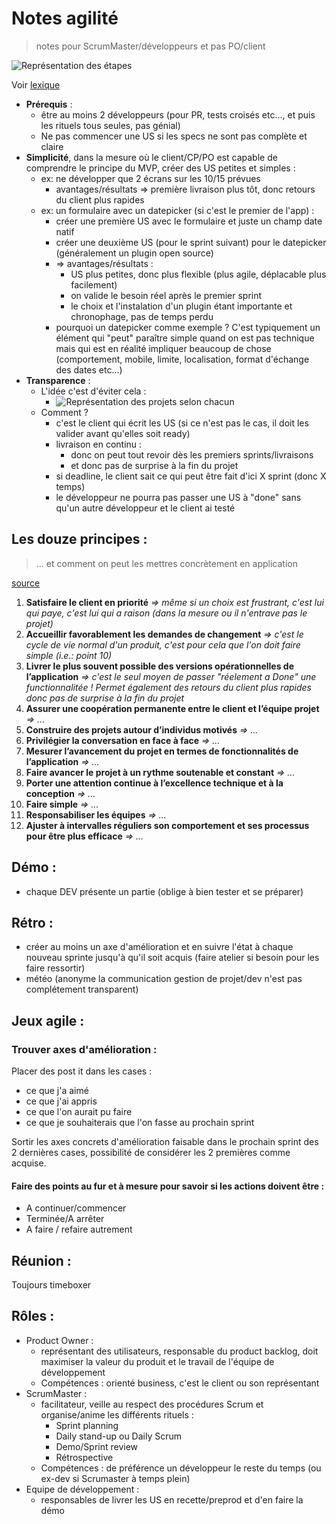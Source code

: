 Notes agilité
============

> notes pour ScrumMaster/développeurs et pas PO/client

![Représentation des étapes](http://www.aim-services.ch/blog/wp-content/uploads/2015/04/scrum-web.png)

Voir [lexique](http://www.agiliste.fr/lexique-agile-scrum/)

* __Prérequis__ : 
  * être au moins 2 développeurs (pour PR, tests croisés etc..., et puis les rituels tous seules, pas génial)
  * Ne pas commencer une US si les specs ne sont pas complète et claire 
* __Simplicité__, dans la mesure où le client/CP/PO est capable de comprendre le principe du MVP, créer des US petites et simples :
  * ex: ne développer que 2 écrans sur les 10/15 prévues 
      * avantages/résultats => première livraison plus tôt, donc retours du client plus rapides
  * ex: un formulaire avec un datepicker (si c'est le premier de l'app) :
    * créer une première US avec le formulaire et juste un champ date natif
    * créer une deuxième US (pour le sprint suivant) pour le datepicker (généralement un plugin open source)
    * => avantages/résultats : 
      * US plus petites, donc plus flexible (plus agile, déplacable plus facilement)
      * on valide le besoin réel après le premier sprint
      * le choix et l'instalation d'un plugin étant importante et chronophage, pas de temps perdu
    * pourquoi un datepicker comme exemple ? C'est typiquement un élément qui "peut" paraître simple quand on est pas technique mais qui est en réalité impliquer beaucoup de chose (comportement, mobile, limite, localisation, format d'échange des dates etc...)
* __Transparence__ :
  * L'idée c'est d'éviter cela : 
    * ![Représentation des projets selon chacun](https://img.scoop.it/WrUBWnCbJR0JIQaC93Nvcjl72eJkfbmt4t8yenImKBVvK0kTmF0xjctABnaLJIm9)
  * Comment ?
    * c'est le client qui écrit les US (si ce n'est pas le cas, il doit les valider avant qu'elles soit ready)
    * livraison en continu : 
      * donc on peut tout revoir dès les premiers sprints/livraisons
      * et donc pas de surprise à la fin du projet
    * si deadline, le client sait ce qui peut être fait d'ici X sprint (donc X temps)
    * le développeur ne pourra pas passer une US à "done" sans qu'un autre développeur et le client ai testé
      
Les douze principes :
---------------------

> ... et comment on peut les mettres concrètement en application

[source](https://fr.wikipedia.org/wiki/M%C3%A9thode_agile#Douze_principes_g.C3.A9n.C3.A9raux)

1. __Satisfaire le client en priorité__ _=> même si un choix est frustrant, c'est lui qui paye, c'est lui qui a raison (dans la mesure ou il n'entrave pas le projet)_
2. __Accueillir favorablement les demandes de changement__ _=> c'est le cycle de vie normal d'un produit, c'est pour cela que l'on doit faire simple (i.e.: point 10)_
3. __Livrer le plus souvent possible des versions opérationnelles de l’application__ _=> c'est le seul moyen de passer "réelement a Done" une functionnalitée ! Permet également des retours du client plus rapides donc pas de surprise à la fin du projet_
4. __Assurer une coopération permanente entre le client et l’équipe projet__ _=> ..._
5. __Construire des projets autour d’individus motivés__ _=> ..._
6. __Privilégier la conversation en face à face__ _=> ..._
7. __Mesurer l’avancement du projet en termes de fonctionnalités de l’application__ _=> ..._
8. __Faire avancer le projet à un rythme soutenable et constant__ _=> ..._
9. __Porter une attention continue à l’excellence technique et à la conception__ _=> ..._
10. __Faire simple__ _=> ..._
11. __Responsabiliser les équipes__ _=> ..._
12. __Ajuster à intervalles réguliers son comportement et ses processus pour être plus efficace__ _=> ..._

Démo :
------

* chaque DEV présente un partie (oblige à bien tester et se préparer)

Rétro :
------

* créer au moins un axe d'amélioration et en suivre l'état à chaque nouveau sprinte jusqu'à qu'il soit acquis (faire atelier si besoin pour les faire ressortir)
* météo (anonyme la communication gestion de projet/dev n'est pas complétement transparent)

Jeux agile :
------------

### Trouver axes d'amélioration : 

Placer des post it dans les cases :
  * ce que j'a aimé
  * ce que j'ai appris
  * ce que l'on aurait pu faire
  * ce que je souhaiterais que l'on fasse au prochain sprint
  
Sortir les axes concrets d'amélioration faisable dans le prochain sprint des 2 dernières cases, possibilité de considérer les 2 premières comme acquise.

#### Faire des points au fur et à mesure pour savoir si les actions doivent être :
* A continuer/commencer
* Terminée/A arrêter
* A faire / refaire autrement


Réunion :
---------

Toujours timeboxer

Rôles :
-------

* Product Owner :
  * représentant des utilisateurs, responsable du product backlog, doit maximiser la valeur du produit et le travail de l'équipe de développement
  * Compétences : orienté business, c'est le client ou son représentant
* ScrumMaster : 
  * facilitateur, veille au respect des procédures Scrum et organise/anime les différents rituels :
    * Sprint planning
    * Daily stand-up ou  Daily Scrum
    * Demo/Sprint review
    * Rétrospective
  * Compétences : de préférence un développeur le reste du temps (ou ex-dev si Scrumaster à temps plein)  
* Equipe de développement :
  * responsables de livrer les US en recette/preprod et d'en faire la démo
